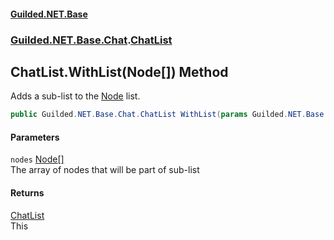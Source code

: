 
#### [Guilded.NET.Base](index 'index')
### [Guilded.NET.Base.Chat](index#Guilded_NET_Base_Chat 'Guilded.NET.Base.Chat').[ChatList](ChatList 'Guilded.NET.Base.Chat.ChatList')
## ChatList.WithList(Node[]) Method
Adds a sub-list to the [Node](Node 'Guilded.NET.Base.Chat.Node') list.  
```csharp
public Guilded.NET.Base.Chat.ChatList WithList(params Guilded.NET.Base.Chat.Node[] nodes);
```

#### Parameters
<a name='Guilded_NET_Base_Chat_ChatList_WithList(Guilded_NET_Base_Chat_Node__)_nodes'></a>
`nodes` [Node](Node 'Guilded.NET.Base.Chat.Node')[[]](https://docs.microsoft.com/en-us/dotnet/api/System.Array 'System.Array')  
The array of nodes that will be part of sub-list
  

#### Returns
[ChatList](ChatList 'Guilded.NET.Base.Chat.ChatList')  
This

